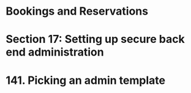 # Bookings and Reservations

# Section 17: Setting up secure back end administration

# 141. Picking an admin template
